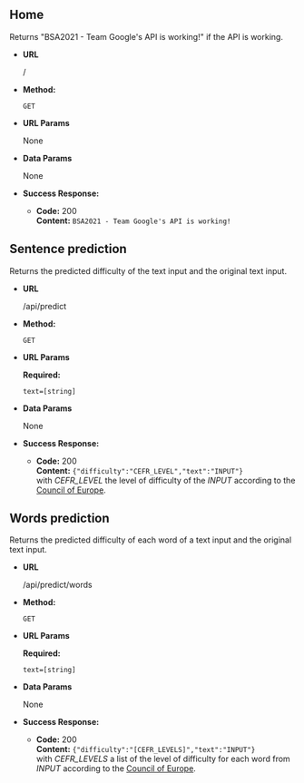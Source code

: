 ## **Home**

Returns "BSA2021 - Team Google's API is working!" if the API is working.

- **URL**

  /

- **Method:**

  `GET`

- **URL Params**

  None

- **Data Params**

  None

- **Success Response:**

  - **Code:** 200 <br />
    **Content:** `BSA2021 - Team Google's API is working!`

## **Sentence prediction**

Returns the predicted difficulty of the text input and the original text input.

- **URL**

  /api/predict

- **Method:**

  `GET`

- **URL Params**

  **Required:**

  `text=[string]`

- **Data Params**

  None

- **Success Response:**

  - **Code:** 200 <br />
    **Content:** `{"difficulty":"CEFR_LEVEL","text":"INPUT"}` <br />
    with _CEFR_LEVEL_ the level of difficulty of the _INPUT_ according to the [Council of Europe](https://www.coe.int/en/web/common-european-framework-reference-languages/table-1-cefr-3.3-common-reference-levels-global-scale]).

## **Words prediction**

Returns the predicted difficulty of each word of a text input and the original text input.

- **URL**

  /api/predict/words

- **Method:**

  `GET`

- **URL Params**

  **Required:**

  `text=[string]`

- **Data Params**

  None

- **Success Response:**

  - **Code:** 200 <br />
    **Content:** `{"difficulty":"[CEFR_LEVELS]","text":"INPUT"}` <br />
    with _CEFR_LEVELS_ a list of the level of difficulty for each word from _INPUT_ according to the [Council of Europe](https://www.coe.int/en/web/common-european-framework-reference-languages/table-1-cefr-3.3-common-reference-levels-global-scale]).
